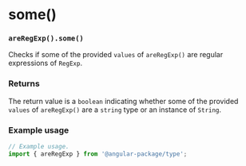 # some()

### `areRegExp().some()`

Checks if some of the provided `values` of `areRegExp()` are regular expressions of `RegExp`.

### Returns

The return value is a `boolean` indicating whether some of the provided `values` of `areRegExp()` are a `string` type or an instance of `String`.

### Example usage

```typescript
// Example usage.
import { areRegExp } from '@angular-package/type';


```

